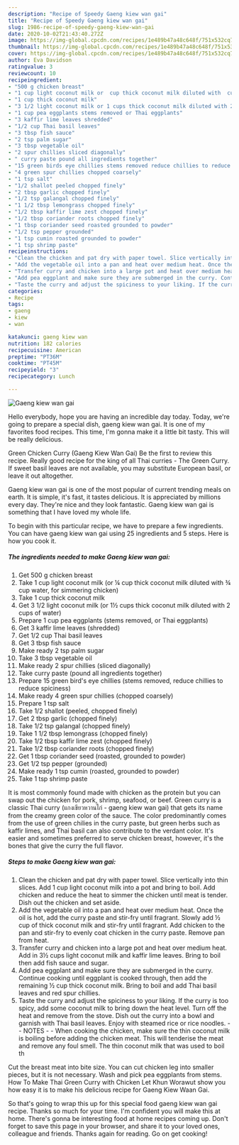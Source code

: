 ```yaml
---
description: "Recipe of Speedy Gaeng kiew wan gai"
title: "Recipe of Speedy Gaeng kiew wan gai"
slug: 1986-recipe-of-speedy-gaeng-kiew-wan-gai
date: 2020-10-02T21:43:40.272Z
image: https://img-global.cpcdn.com/recipes/1e489b47a48c648f/751x532cq70/gaeng-kiew-wan-gai-recipe-main-photo.jpg
thumbnail: https://img-global.cpcdn.com/recipes/1e489b47a48c648f/751x532cq70/gaeng-kiew-wan-gai-recipe-main-photo.jpg
cover: https://img-global.cpcdn.com/recipes/1e489b47a48c648f/751x532cq70/gaeng-kiew-wan-gai-recipe-main-photo.jpg
author: Eva Davidson
ratingvalue: 3
reviewcount: 10
recipeingredient:
- "500 g chicken breast"
- "1 cup light coconut milk or  cup thick coconut milk diluted with  cup water for simmering chicken"
- "1 cup thick coconut milk"
- "3 1/2 light coconut milk or 1 cups thick coconut milk diluted with 2 cups of water"
- "1 cup pea eggplants stems removed or Thai eggplants"
- "3 kaffir lime leaves shredded"
- "1/2 cup Thai basil leaves"
- "3 tbsp fish sauce"
- "2 tsp palm sugar"
- "3 tbsp vegetable oil"
- "2 spur chillies sliced diagonally"
- " curry paste pound all ingredients together"
- "15 green birds eye chillies stems removed reduce chillies to reduce spiciness"
- "4 green spur chillies chopped coarsely"
- "1 tsp salt"
- "1/2 shallot peeled chopped finely"
- "2 tbsp garlic chopped finely"
- "1/2 tsp galangal chopped finely"
- "1 1/2 tbsp lemongrass chopped finely"
- "1/2 tbsp kaffir lime zest chopped finely"
- "1/2 tbsp coriander roots chopped finely"
- "1 tbsp coriander seed roasted grounded to powder"
- "1/2 tsp pepper grounded"
- "1 tsp cumin roasted grounded to powder"
- "1 tsp shrimp paste"
recipeinstructions:
- "Clean the chicken and pat dry with paper towel. Slice vertically into thin slices. Add 1 cup light coconut milk into a pot and bring to boil. Add chicken and reduce the heat to simmer the chicken until meat is tender. Dish out the chicken and set aside."
- "Add the vegetable oil into a pan and heat over medium heat. Once the oil is hot, add the curry paste and stir-fry until fragrant. Slowly add ½ cup of thick coconut milk and stir-fry until fragrant. Add chicken to the pan and stir-fry to evenly coat chicken in the curry paste. Remove pan from heat."
- "Transfer curry and chicken into a large pot and heat over medium heat. Add in 3½ cups light coconut milk and kaffir lime leaves. Bring to boil then add fish sauce and sugar."
- "Add pea eggplant and make sure they are submerged in the curry. Continue cooking until eggplant is cooked through, then add the remaining ½ cup thick coconut milk. Bring to boil and add Thai basil leaves and red spur chillies."
- "Taste the curry and adjust the spiciness to your liking. If the curry is too spicy, add some coconut milk to bring down the heat level. Turn off the heat and remove from the stove. Dish out the curry into a bowl and garnish with Thai basil leaves. Enjoy with steamed rice or rice noodles.  NOTES  When cooking the chicken, make sure the thin coconut milk is boiling before adding the chicken meat. This will tenderise the meat and remove any foul smell. The thin coconut milk that was used to boil th"
categories:
- Recipe
tags:
- gaeng
- kiew
- wan

katakunci: gaeng kiew wan 
nutrition: 182 calories
recipecuisine: American
preptime: "PT36M"
cooktime: "PT45M"
recipeyield: "3"
recipecategory: Lunch

---
```



![Gaeng kiew wan gai](https://img-global.cpcdn.com/recipes/1e489b47a48c648f/751x532cq70/gaeng-kiew-wan-gai-recipe-main-photo.jpg)

Hello everybody, hope you are having an incredible day today. Today, we're going to prepare a special dish, gaeng kiew wan gai. It is one of my favorites food recipes. This time, I'm gonna make it a little bit tasty. This will be really delicious.

Green Chicken Curry (Gaeng Kiew Wan Gai) Be the first to review this recipe. Really good recipe for the king of all Thai curries - The Green Curry. If sweet basil leaves are not available, you may substitute European basil, or leave it out altogether.

Gaeng kiew wan gai is one of the most popular of current trending meals on earth. It is simple, it's fast, it tastes delicious. It is appreciated by millions every day. They're nice and they look fantastic. Gaeng kiew wan gai is something that I have loved my whole life.


To begin with this particular recipe, we have to prepare a few ingredients. You can have gaeng kiew wan gai using 25 ingredients and 5 steps. Here is how you cook it.

<!--inarticleads1-->

##### The ingredients needed to make Gaeng kiew wan gai:

1. Get 500 g chicken breast
1. Take 1 cup light coconut milk (or ¼ cup thick coconut milk diluted with ¾ cup water, for simmering chicken)
1. Take 1 cup thick coconut milk
1. Get 3 1/2 light coconut milk (or 1½ cups thick coconut milk diluted with 2 cups of water)
1. Prepare 1 cup pea eggplants (stems removed, or Thai eggplants)
1. Get 3 kaffir lime leaves (shredded)
1. Get 1/2 cup Thai basil leaves
1. Get 3 tbsp fish sauce
1. Make ready 2 tsp palm sugar
1. Take 3 tbsp vegetable oil
1. Make ready 2 spur chillies (sliced diagonally)
1. Take  curry paste (pound all ingredients together)
1. Prepare 15 green bird&#39;s eye chillies (stems removed, reduce chillies to reduce spiciness)
1. Make ready 4 green spur chillies (chopped coarsely)
1. Prepare 1 tsp salt
1. Take 1/2 shallot (peeled, chopped finely)
1. Get 2 tbsp garlic (chopped finely)
1. Take 1/2 tsp galangal (chopped finely)
1. Take 1 1/2 tbsp lemongrass (chopped finely)
1. Take 1/2 tbsp kaffir lime zest (chopped finely)
1. Take 1/2 tbsp coriander roots (chopped finely)
1. Get 1 tbsp coriander seed (roasted, grounded to powder)
1. Get 1/2 tsp pepper (grounded)
1. Make ready 1 tsp cumin (roasted, grounded to powder)
1. Take 1 tsp shrimp paste


It is most commonly found made with chicken as the protein but you can swap out the chicken for pork, shrimp, seafood, or beef. Green curry is a classic Thai curry (แกงเขียวหวานไก่ - gaeng kiew wan gai) that gets its name from the creamy green color of the sauce. The color predominantly comes from the use of green chilies in the curry paste, but green herbs such as kaffir limes, and Thai basil can also contribute to the verdant color. It&#39;s easier and sometimes preferred to serve chicken breast, however, it&#39;s the bones that give the curry the full flavor. 

<!--inarticleads2-->

##### Steps to make Gaeng kiew wan gai:

1. Clean the chicken and pat dry with paper towel. Slice vertically into thin slices. Add 1 cup light coconut milk into a pot and bring to boil. Add chicken and reduce the heat to simmer the chicken until meat is tender. Dish out the chicken and set aside.
1. Add the vegetable oil into a pan and heat over medium heat. Once the oil is hot, add the curry paste and stir-fry until fragrant. Slowly add ½ cup of thick coconut milk and stir-fry until fragrant. Add chicken to the pan and stir-fry to evenly coat chicken in the curry paste. Remove pan from heat.
1. Transfer curry and chicken into a large pot and heat over medium heat. Add in 3½ cups light coconut milk and kaffir lime leaves. Bring to boil then add fish sauce and sugar.
1. Add pea eggplant and make sure they are submerged in the curry. Continue cooking until eggplant is cooked through, then add the remaining ½ cup thick coconut milk. Bring to boil and add Thai basil leaves and red spur chillies.
1. Taste the curry and adjust the spiciness to your liking. If the curry is too spicy, add some coconut milk to bring down the heat level. Turn off the heat and remove from the stove. Dish out the curry into a bowl and garnish with Thai basil leaves. Enjoy with steamed rice or rice noodles. -  - NOTES -  - When cooking the chicken, make sure the thin coconut milk is boiling before adding the chicken meat. This will tenderise the meat and remove any foul smell. The thin coconut milk that was used to boil th


Cut the breast meat into bite size. You can cut chicken leg into smaller pieces, but it is not necessary. Wash and pick pea eggplants from stems. How To Make Thai Green Curry with Chicken Let Khun Worawut show you how easy it is to make his delicious recipe for Gaeng Kiew Waan Gai. 

So that's going to wrap this up for this special food gaeng kiew wan gai recipe. Thanks so much for your time. I'm confident you will make this at home. There's gonna be interesting food at home recipes coming up. Don't forget to save this page in your browser, and share it to your loved ones, colleague and friends. Thanks again for reading. Go on get cooking!
